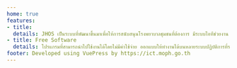 ```yaml
---
home: true
features:
- title: 
  details: JHOS เป็นระบบที่พัฒนาขึ้นมาเพื่อให้การสนับสนุนโรงพยาบาลชุมชนที่ต้องการ มีระบบไอทีช่วยงาน และไม่พร้อมทางด้านงบประมาณ ช่วยลดค่าใช้จ่ายในด้านการจัดการเอกสาร รวมทั้งลดความผิดพลาดและการทำงานที่ซ้ำซ้อนได้ทั้งนี้เพื่อเพิ่มประสิทธิภาพและคุณภาพด้านการบริการและการรักษาให้ดียิ่งขึ้น 
- title: Free Software
  details: โปรแกรมที่สามารถนำไปใช้งานได้โดยไม่มีค่าใช้จ่าย ออกแบบให้ทำงานได้บนหลายระบบปฏิบัติการที่รองรับ Java  (อาทิ Windows, Unix, Linux) เป็น Web-Based Application ที่ทำงานผ่านเว็บเบราเซอร์ ใช้ระบบจัดการฐานข้อมูล MySQL และพัฒนาโดยภาษา Java
footer: Developed using VuePress by https://ict.moph.go.th
---
```

